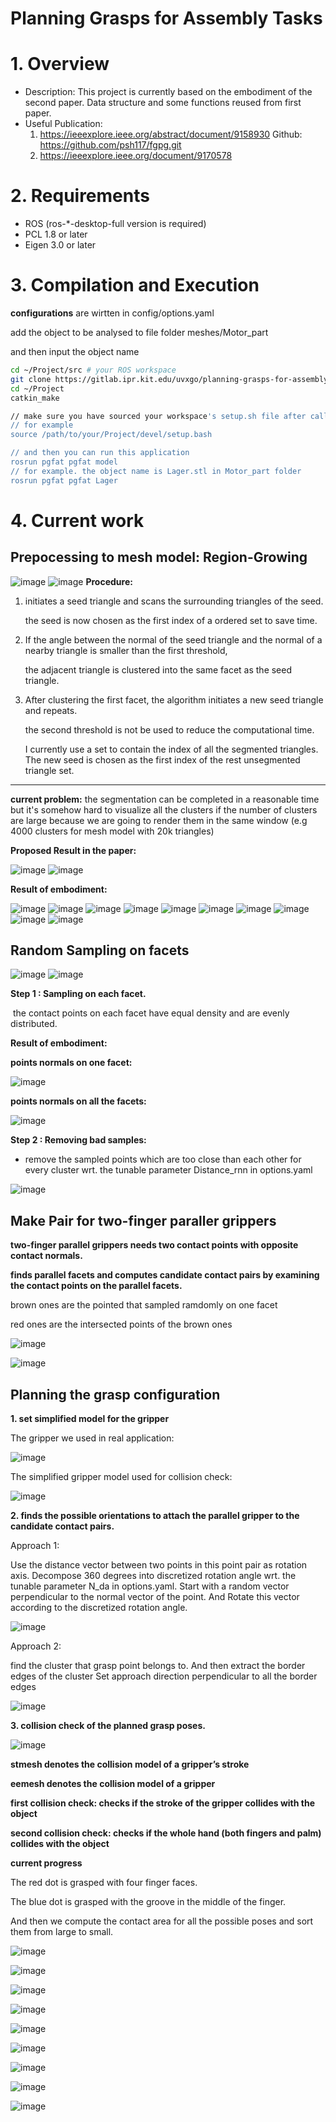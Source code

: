 Planning Grasps for Assembly Tasks
====




# 1. Overview
   - Description: This project is currently based on the embodiment of the second paper. Data structure and some functions reused from first paper. 
   - Useful Publication:
     1.  https://ieeexplore.ieee.org/abstract/document/9158930     Github: https://github.com/psh117/fgpg.git
     2.  https://ieeexplore.ieee.org/document/9170578

# 2. Requirements
   - ROS (ros-*-desktop-full version is required)
   - PCL 1.8 or later
   - Eigen 3.0 or later


# 3. Compilation and Execution

**configurations** are wirtten in config/options.yaml

add the object to be analysed to file folder meshes/Motor_part

and then input the object name

```sh
cd ~/Project/src # your ROS workspace
git clone https://gitlab.ipr.kit.edu/uvxgo/planning-grasps-for-assembly-task.git
cd ~/Project
catkin_make

// make sure you have sourced your workspace's setup.sh file after calling catkin_make but before trying to use your applications.
// for example
source /path/to/your/Project/devel/setup.bash

// and then you can run this application
rosrun pgfat pgfat model 
// for example. the object name is Lager.stl in Motor_part folder
rosrun pgfat pgfat Lager  
```

# 4. Current work

## Prepocessing to mesh model: Region-Growing
![image](images/paper_Images/Pre1.png)
![image](images/paper_Images/Pre2.png)
**Procedure:**

1. initiates a seed triangle and scans the surrounding triangles of the seed.  

   the seed is now chosen as the first index of a ordered set to save time.

2. If the angle between the normal of the seed triangle and the normal of a nearby triangle is smaller than the first threshold,

   the adjacent triangle is clustered into the same facet as the seed triangle. 

3. After clustering the first facet, the algorithm initiates a new seed triangle and repeats. 

   the second threshold is not be used to reduce the computational time.

   I currently use a set to contain the index of all the segmented triangles. The new seed is chosen as the first index of the rest unsegmented triangle set.

------

**current problem:** 
the segmentation can be completed in a reasonable time but it's somehow hard to visualize all the clusters if the number of clusters are large because we are going to render them in the same window (e.g 4000 clusters for mesh model with 20k triangles) 

**Proposed Result in the paper:**

![image](images/paper_Images/pre3.png)
![image](images/paper_Images/pre4.png)

**Result of embodiment:**

![image](images/seg_Results/seg_Aufsatz.png)
![image](images/seg_Results/seg_Deckel.png)
![image](images/seg_Results/seg_Gehaeuse.png)
![image](images/seg_Results/seg_Getriebegehaeuse.png)
![image](images/seg_Results/seg_Gewindeschnecke.png)
![image](images/seg_Results/seg_Lager.png)
![image](images/seg_Results/seg_M4_screw.png)
![image](images/seg_Results/seg_Spule_einfach.png)
![image](images/seg_Results/seg_Stift.png)
![image](images/seg_Results/seg_Zahnrad.png)


## Random Sampling on facets
![image](images/paper_Images/sammple1.png)
![image](images/paper_Images/sample2.jpg)

**Step 1 : Sampling on each facet.** 

​	the contact points on each facet have equal density and are evenly distributed.

**Result of embodiment:**

**points normals on one facet:**

![image](images/sampling_effect_visualization/sampling_effect2.png)

**points normals on all the facets:**

![image](images/sampling_effect_visualization/sampling_effect1.png)

**Step 2 : Removing bad samples:** 

   - remove the sampled points which are too close than each other for every cluster wrt. the tunable parameter Distance_rnn in options.yaml
   
![image](images/sampling_effect_visualization/radius_effect.png)
   
## Make Pair for two-finger paraller grippers
**two-finger parallel grippers needs two contact points with opposite contact normals.**

**finds parallel facets and computes candidate contact pairs by examining the contact points on the parallel facets.**

brown ones are the pointed that sampled ramdomly on one facet

red ones are the intersected points of the brown ones

![image](images/sampling_effect_visualization/makepair1.png)

![image](images/sampling_effect_visualization/makepair2.png)

## Planning the grasp configuration

**1. set simplified model for the gripper**

The gripper we used in real application:

![image](images/Gripper_related/gripper.png)

The simplified gripper model used for collision check:

![image](images/Gripper_related/gripper_simplified.png)


**2. finds the possible orientations to attach the parallel gripper to the candidate contact pairs.**

Approach 1: 

Use the distance vector between two points in this point pair as rotation axis.
Decompose 360 degrees into discretized rotation angle wrt. the tunable parameter N_da in options.yaml.
Start with a random vector perpendicular to the normal vector of the point. And Rotate this vector according to the discretized rotation angle.

![image](images/approach_direction/approach1.png)

Approach 2:

find the cluster that grasp point belongs to. And then extract the border edges of the cluster
Set approach direction perpendicular to all the border edges

![image](images/approach_direction/approach2.png)



**3. collision check of the planned grasp poses.**

![image](images/paper_Images/algorithm.png)

**stmesh denotes the collision model of a gripper’s stroke**

**eemesh denotes the collision model of a gripper**

**first collision check:  checks if the stroke of the gripper collides with the object**

**second collision check:  checks if the whole hand (both fingers and palm) collides with the object**

**current progress**

The red dot is grasped with four finger faces.

The blue dot is grasped with the groove in the middle of the finger.

And then we compute the contact area for all the possible poses and sort them from large to small.

![image](images/collisionCheck_result/Lager_r.png)

![image](images/collisionCheck_result/Gewindeschnecke_r.png)

![image](images/collisionCheck_result/Spule_einfach_r.png)

![image](images/collisionCheck_result/Zahnrad_r.png)

![image](images/collisionCheck_result/Stift_r.png)

![image](images/collisionCheck_result/Aufsatz_r.png)

![image](images/collisionCheck_result/Deckel_r.png)

![image](images/collisionCheck_result/Gehaeuse_r.png)

![image](images/collisionCheck_result/Getriebegehaeuse_r.png)









